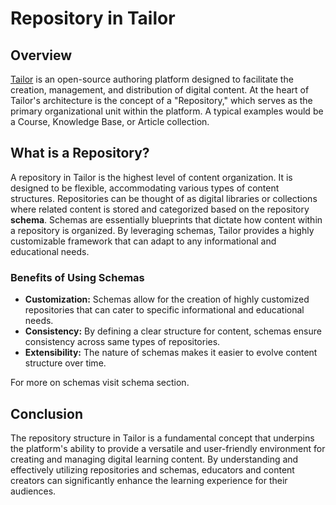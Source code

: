 # Repository in Tailor

## Overview

[Tailor](https://github.com/tailor-cms/author) is an open-source authoring 
platform designed to facilitate the creation, management, and distribution of 
digital content. At the heart of Tailor's architecture is the concept 
of a "Repository," which serves as the primary organizational unit within 
the platform. A typical examples would be a Course, Knowledge Base, or Article 
collection.

## What is a Repository?

A repository in Tailor is the highest level of content organization. It is 
designed to be flexible, accommodating various types of content structures. 
Repositories can be thought of as digital libraries or collections where related 
content is stored and categorized based on the repository **schema**.
Schemas are essentially blueprints that dictate how content within a repository 
is organized. By leveraging schemas, Tailor provides a highly customizable 
framework that can adapt to any informational and educational needs.

### Benefits of Using Schemas

- **Customization:** Schemas allow for the creation of highly customized
  repositories that can cater to specific informational and educational needs.
- **Consistency:** By defining a clear structure for content, schemas ensure
  consistency across same types of repositories.
- **Extensibility:** The nature of schemas makes it easier to evolve content
  structure over time.

For more on schemas visit schema section.

## Conclusion

The repository structure in Tailor is a fundamental concept that underpins the 
platform's ability to provide a versatile and user-friendly environment for 
creating and managing digital learning content. By understanding and effectively
utilizing repositories and schemas, educators and content creators can 
significantly enhance the learning experience for their audiences.
